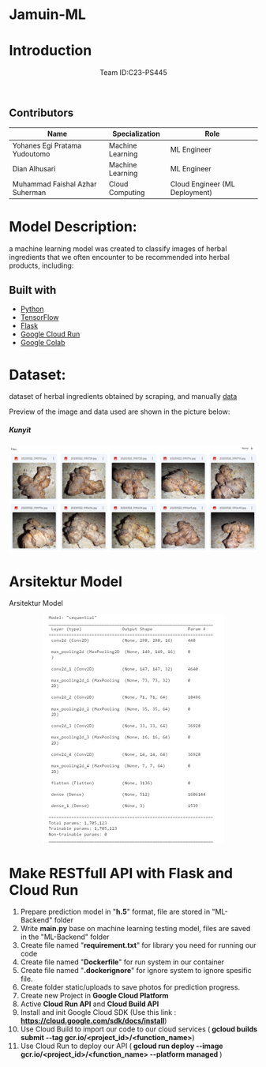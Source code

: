 # Jamuin-ML
# Introduction
<p align='center'>Team ID:C23-PS445 </p><br>

## Contributors

| Name                           | Specialization     | Role                           |
| -------------------------------| ------------------ | -------------------------------|
| Yohanes Egi Pratama Yudoutomo  | Machine Learning   | ML Engineer                    | [Github](https://github.com/hanesegi)
| Dian Alhusari                  | Machine Learning   | ML Engineer                    | [Github](https://github.com/alhusari2)
| Muhammad Faishal Azhar Suherman| Cloud Computing    | Cloud Engineer (ML Deployment) | [Github](https://github.com/Faishal25) 

# Model Description:
a machine learning model was created to classify images of herbal ingredients that we often encounter to be recommended into herbal products, including:

## Built with
- [Python](https://www.python.org/ "Python")
- [TensorFlow](https://www.tensorflow.org/ "TensorFlow")
- [Flask](https://flask.palletsprojects.com/en/2.1.x/ "Flask")
- [Google Cloud Run](https://cloud.google.com/run)
- [Google Colab](https://colab.research.google.com/ "Google Colab")

# Dataset:
dataset of herbal ingredients obtained by scraping, and manually [data](https://drive.google.com/drive/folders/1KDyy5kXO6M25G-KQ7x3pyj171u4ZTk81?usp=drive_link)
<p>Preview of the image and data used are shown in the picture below:</p>
<h5>Kunyit</h5>
<img src="https://github.com/JamuIn/Jamuin-ML/blob/main/Dataset/assetdata.PNG?raw=true"
     title="Kunyit">
     
# Arsitektur Model
Arsitektur Model
<center><img src="Model/arsitektur.png"></center>

# Make RESTfull API with Flask and Cloud Run
1. Prepare prediction model in "<b>h.5</b>" format, file are stored in "ML-Backend" folder 
2. Write <b>main.py</b> base on machine learning testing model, files are saved in the "ML-Backend" folder
3. Create file named "<b>requirement.txt</b>" for library you need for running our code
4. Create file named "<b>Dockerfile</b>" for run system in our container
5. Create file named "<b>.dockerignore</b>" for ignore system to ignore spesific file.
6. Create folder static/uploads to save photos for prediction progress.
7. Create new Project in <b>Google Cloud Platform</b>
8. Active <b>Cloud Run API</b> and <b>Cloud Build API</b>
9. Install and init Google Cloud SDK (Use this link : <b>https://cloud.google.com/sdk/docs/install</b>)
10. Use Cloud Build to import our code to our cloud services (<b> gcloud builds submit --tag gcr.io/<project_id>/<function_name></b>)
11. Use Cloud Run to deploy our API (<b> gcloud run deploy --image gcr.io/<project_id>/<function_name> --platform managed </b>)

